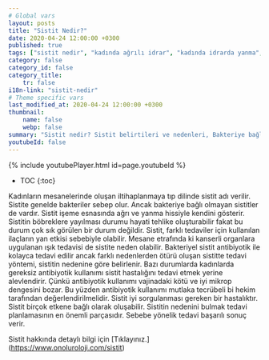 ```yaml
---
# Global vars
layout: posts
title: "Sistit Nedir?"
date: 2020-04-24 12:00:00 +0300
published: true
tags: ["sistit nedir", "kadında ağrılı idrar", "kadında idrarda yanma", "sistit belirti", "sistit nedeni", "bakteriyel sistit", "bakteriye bağlı olmayan sistit", "sistit teşhis", "sistit tedavi", "sistit çözüm", "İnterstisyel Sistit Teşhis", "İnterstisyel Sistit Tedavi", "İnterstisyel Sistit" , "sistit", "sistit ilaç", "mesane iltihabı", "kronik sistit", "mesane iltihabı tedavi", "mesane iltihabı çözüm" ]
category: false
category_id: false
category_title:
    tr: false
i18n-link: "sistit-nedir"
# Theme specific vars
last_modified_at: 2020-04-24 12:00:00 +0300
thumbnail:
    name: false
    webp: false
summary: "Sistit nedir? Sistit belirtileri ve nedenleri, Bakteriye bağlı olan sistit, Bakteriye bağlı olmayan sistit, Sistit teşhisi ve tedavisi, İnterstisyel Sistitin Teşhis ve Tedavisi."
youtubeId: false
---
```

{% include youtubePlayer.html id=page.youtubeId %}

* TOC
{:toc}

Kadınların mesanelerinde oluşan iltihaplanmaya tıp dilinde sistit adı verilir. Sistite genelde bakteriler sebep olur. Ancak bakteriye bağlı olmayan sistitler de vardır. Sistit işeme esnasında ağrı ve yanma hissiyle kendini gösterir. Sistitin böbreklere yayılması durumu hayati tehlike oluşturabilir fakat bu durum çok sık görülen bir durum değildir. Sistit, farklı tedaviler için kullanılan ilaçların yan etkisi sebebiyle olabilir. Mesane etrafında ki kanserli organlara uygulanan ışık tedavisi de sistite neden olabilir. Bakteriyel sistit antibiyotik ile kolayca tedavi edilir ancak farklı nedenlerden ötürü oluşan sistitte tedavi yöntemi, sistitin nedenine göre belirlenir. Bazı durumlarda kadınlarda gereksiz antibiyotik kullanımı sistit hastalığını tedavi etmek yerine alevlendirir. Çünkü antibiyotik kullanımı vajinadaki kötü ve iyi mikrop dengesini bozar. Bu yüzden antibiyotik kullanımı mutlaka tecrübeli bi hekim tarafından değerlendirilmelidir. Sistit iyi sorgulanması gereken bir hastalıktır. Sistit birçok etkene bağlı olarak oluşabilir. Sistitin nedenini bulmak tedavi planlamasının en önemli parçasıdır. Sebebe yönelik tedavi başarılı sonuç verir.


Sistit hakkında detaylı bilgi için [Tıklayınız.] (https://www.onoluroloji.com/sistit)
